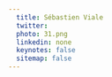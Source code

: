 ```yaml
---
  title: Sébastien Viale
  twitter: 
  photo: 31.png
  linkedin: none
  keynotes: false
  sitemap: false
---
```


